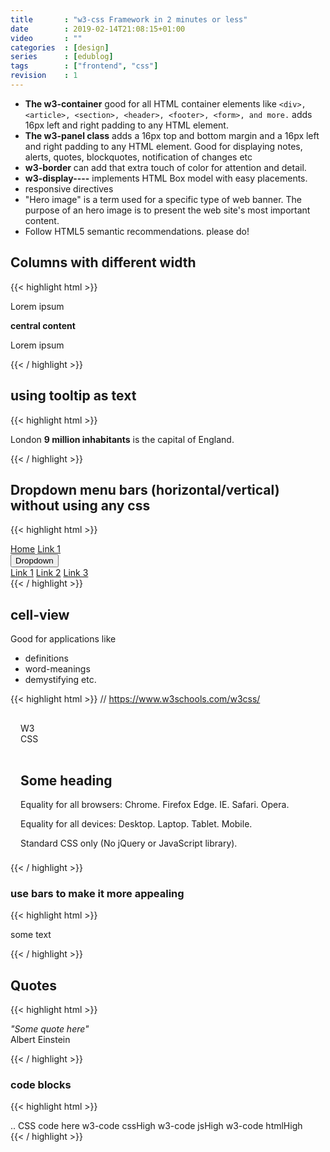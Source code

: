 ```yaml
---
title       : "w3-css Framework in 2 minutes or less"
date        : 2019-02-14T21:08:15+01:00
video       : ""
categories  : [design]
series      : [edublog]
tags        : ["frontend", "css"]
revision    : 1
---
```


* **The w3-container** good for all HTML container elements like `<div>, <article>, <section>, <header>, <footer>, <form>, and more.` adds 16px left and right padding to any HTML element.
* **The w3-panel class** adds a 16px top and bottom margin and a 16px left and right padding to any HTML element. Good for displaying notes, alerts, quotes, blockquotes, notification of changes etc
* **w3-border** can add that extra touch of color for attention and detail.
* **w3-display----** implements HTML Box model with easy placements.
* responsive directives
* "Hero image" is a term used for a specific type of web banner. The purpose of an hero image is to present the web site's most important content.
* Follow HTML5 semantic recommendations. please do!


## Columns with different width
{{< highlight html >}}
<div class="w3-row-padding">
  <div class="w3-quarter">
    <p>Lorem ipsum</p>
  </div>
  <div class="w3-half">        
    <p><strong>central content</strong></p>
  </div>
  <div class="w3-quarter">        
    <p>Lorem ipsum</p>
  </div>
</div>
{{< / highlight >}}


## using tooltip as text
{{< highlight html >}}
<p class="w3-tooltip">London
  <span class="w3-text w3-tag">
    <b>9 million inhabitants</b>
  </span> is the capital of England.
</p>
{{< / highlight >}}

## Dropdown menu bars (horizontal/vertical) without using any css

{{< highlight html >}}
<div class="w3-bar w3-light-grey">
   <a href="#" class="w3-bar-item w3-button w3-right">Home</a>
   <a href="#" class="w3-bar-item w3-button">Link 1</a>
   <div class="w3-dropdown-hover">
     <button class="w3-button w3-hover-green">Dropdown</button>
     <div class="w3-dropdown-content w3-bar-block w3-card-4">
       <a href="#" class="w3-bar-item w3-button">Link 1</a>
       <a href="#" class="w3-bar-item w3-button">Link 2</a>
       <a href="#" class="w3-bar-item w3-button">Link 3</a>
     </div>
   </div>
 </div>
{{< / highlight >}}


## cell-view
Good for applications like

- definitions
- word-meanings
- demystifying etc.

{{< highlight html >}}
// https://www.w3schools.com/w3css/
<div class="w3-cell-row w3-card-2">
<div class="w3-cell w3-cell-middle w3-hide-small w3-green
  w3-center w3-xxlarge" style="padding:16px;width:150px">
  W3<br>CSS
</div>
<div class="w3-cell w3-container w3-light-gray
 w3-border-left w3-cell-top"
 style="padding:0px 16px 8px 16px;">
  <h2>Some heading </h2>
  <p>Equality for all browsers: Chrome.
  Firefox Edge. IE. Safari. Opera.</p>
  <p>Equality for all devices: Desktop.
  Laptop. Tablet. Mobile.</p>
  <p>Standard CSS only (No jQuery or JavaScript library).
  </p>
</div>
{{< / highlight >}}

### use bars to make it more appealing

{{< highlight html >}}
<div class="w3-container w3-pale-green
 w3-bottombar w3-border-green w3-border">
 <p>some text</p>
</div>
<class="w3-leftbar w3-rightbar">
{{< / highlight >}}



## Quotes

{{< highlight html >}}
<div class="w3-container w3-sand w3-leftbar">
  <p>
   <span class="w3-serif w3-large">
    <i>"Some quote here"</i>
   </span><br>
    Albert Einstein
  </p>
</div>
{{< / highlight >}}


### code blocks
{{< highlight html >}}
<div class="w3-code cssHigh">
.. CSS code here
w3-code cssHigh
w3-code jsHigh
w3-code htmlHigh
</div>
{{< / highlight >}}
